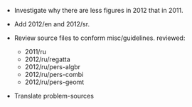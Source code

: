* Investigate why there are less figures in 2012 that in 2011.
* Add 2012/en and 2012/sr.
* Review source files to conform misc/guidelines.
  reviewed:
  - 2011/ru
  - 2012/ru/regatta
  - 2012/ru/pers-algbr
  - 2012/ru/pers-combi
  - 2012/ru/pers-geomt

* Translate problem-sources

